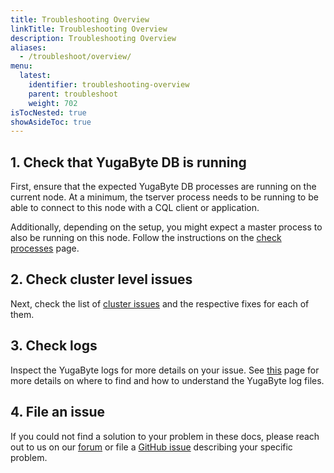 ```yaml
---
title: Troubleshooting Overview
linkTitle: Troubleshooting Overview
description: Troubleshooting Overview
aliases:
  - /troubleshoot/overview/
menu:
  latest:
    identifier: troubleshooting-overview
    parent: troubleshoot
    weight: 702
isTocNested: true
showAsideToc: true
---
```


## 1. Check that YugaByte DB is running

First, ensure that the expected YugaByte DB processes are running on the current node.
At a minimum, the tserver process needs to be running to be able to connect to this node with a CQL client or application.

Additionally, depending on the setup, you might expect a master process to also be running on this node.
Follow the instructions on the [check processes](../nodes/check-processes/) page.

## 2. Check cluster level issues

Next, check the list of [cluster issues](../cluster) and the respective fixes for each of them.

## 3. Check logs

Inspect the YugaByte logs for more details on your issue. See [this](../nodes/check-logs) page for more details on where to find and how to understand the YugaByte log files.

## 4. File an issue

If you could not find a solution to your problem in these docs, please reach out to us on our [forum](https://forum.yugabyte.com/) or file a [GitHub issue](https://github.com/YugaByte/yugabyte-db/issues) describing your specific problem.

